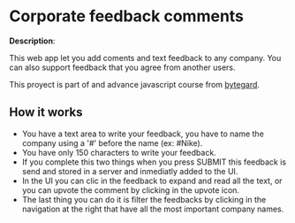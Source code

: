 # Corporate feedback comments

**Description**:

This web app let you add coments and text feedback to any company. You can also support feedback that you agree from another users.

This proyect is part of and advance javascript course from [bytegard](https://bytegrad.com/).


## How it works

- You have a text area to write your feedback, you have to name the company using a '#' before the name (ex: #Nike). 
- You have only 150 characters to write your feedback. 
- If you complete this two things when you press SUBMIT this feedback is send and stored in a server and inmediatly added to the UI.
- In the UI you can clic in the feedback to expand and read all the text, or you can upvote the comment by clicking in the upvote icon. 
- The last thing you can do it is filter the feedbacks by clicking in the navigation at the right that have all the most important company names.
  
